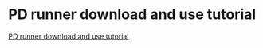# PD runner download and use tutorial
[PD runner download and use tutorial](https://aiwithcloud.com/2022/09/19/pd_runner_download_and_use_tutorial/)